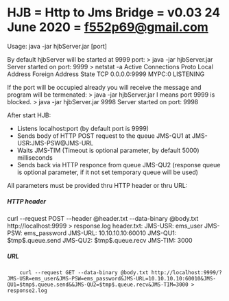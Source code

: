 HJB = Http to Jms Bridge = v0.03 24 June 2020 = f552p69@gmail.com
=================================================================
Usage:
        java -jar hjbServer.jar \[port\]

By default hjbServer will be started at 9999 port:
        > java -jar hjbServer.jar
Server started on port: 9999
        > netstat -a
        Active Connections
          Proto  Local Address          Foreign Address        State
          TCP    0.0.0.0:9999           MYPC:0                 LISTENING

If the port will be occupied already you will receive the message and program will be termenated:
        > java -jar hjbServer.jar
I means port 9999 is blocked.
        > java -jar hjbServer.jar 9998
Server started on port: 9998

After start HJB:
* Listens localhost:port (by default port is 9999)
* Sends body of HTTP POST request to the queue JMS-QU1 at JMS-USR:JMS-PSW@JMS-URL
* Waits JMS-TIM (Timeout is optional parameter, by default 5000) milliseconds
* Sends back via HTTP responce from queue JMS-QU2 (response queue is optional parameter, if it not set temporary queue will be used)

All parameters must be provided thru HTTP header or thru URL:

<h5>HTTP header</h5>
        curl --request POST --header @header.txt --data-binary @body.txt http://localhost:9999 > response.log
header.txt:
    JMS-USR: ems_user
    JMS-PSW: ems_password
    JMS-URL: 10.10.10.10:60010
    JMS-QU1: $tmp$.queue.send
    JMS-QU2: $tmp$.queue.recv
    JMS-TIM: 3000

<h5>URL</h5>

        curl --request GET --data-binary @body.txt http://localhost:9999/?JMS-USR=ems_user&JMS-PSW=ems_password&JMS-URL=10.10.10.10:60010&JMS-QU1=$tmp$.queue.send&&JMS-QU2=$tmp$.queue.recv&JMS-TIM=3000 > response2.log

        

